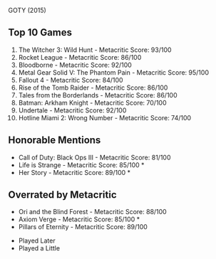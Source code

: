 GOTY (2015)

Top 10 Games
--------------
1. The Witcher 3: Wild Hunt            - Metacritic Score: 93/100
2. Rocket League                       - Metacritic Score: 86/100
3. Bloodborne                          - Metacritic Score: 92/100
4. Metal Gear Solid V: The Phantom Pain - Metacritic Score: 95/100
5. Fallout 4                           - Metacritic Score: 84/100
6. Rise of the Tomb Raider             - Metacritic Score: 86/100
7. Tales from the Borderlands          - Metacritic Score: 86/100
8. Batman: Arkham Knight               - Metacritic Score: 70/100
9. Undertale                           - Metacritic Score: 92/100
10. Hotline Miami 2: Wrong Number      - Metacritic Score: 74/100

Honorable Mentions
-------------------
- Call of Duty: Black Ops III          - Metacritic Score: 81/100
- Life is Strange                      - Metacritic Score: 85/100 *
- Her Story                            - Metacritic Score: 89/100 *

Overrated by Metacritic
-------------------------
- Ori and the Blind Forest             - Metacritic Score: 88/100
- Axiom Verge                          - Metacritic Score: 85/100 *
- Pillars of Eternity                  - Metacritic Score: 89/100

* Played Later
* Played a Little